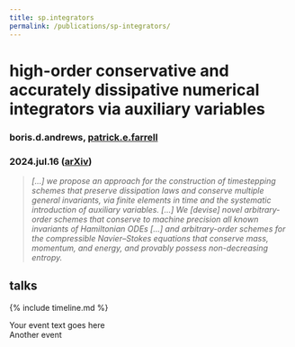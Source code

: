 ```yaml
---
title: sp.integrators
permalink: /publications/sp-integrators/
---
```


# high-order conservative and accurately dissipative numerical integrators via auxiliary variables

### boris.d.andrews, [patrick.e.farrell](https://pefarrell.org/)

### 2024.jul.16 ([arXiv](https://doi.org/10.48550/arXiv.2407.11904))

> *[...] we propose an approach for the construction of timestepping schemes that preserve dissipation laws and conserve multiple general invariants, via finite elements in time and the systematic introduction of auxiliary variables. [...] We [devise] novel arbitrary-order schemes that conserve to machine precision all known invariants of Hamiltonian ODEs [...] and arbitrary-order schemes for the compressible Navier–Stokes equations that conserve mass, momentum, and energy, and provably possess non-decreasing entropy.*

## talks

{% include timeline.md %}

<div class="timeline">
    <div class="timeline-event">
        <div class="timeline-content">Your event text goes here</div>
    </div>
    <div class="timeline-event">
        <div class="timeline-dot"></div>
        <div class="timeline-content">Another event</div>
    </div>
    <!-- Add more .timeline-event divs as needed -->
</div>

